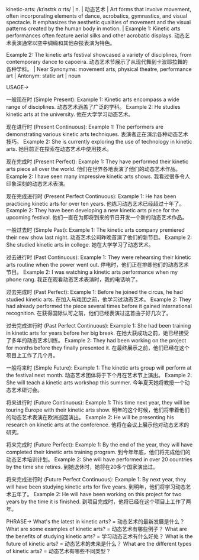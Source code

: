 kinetic-arts: /kɪˈnɛtɪk ɑːrts/ | n. | 动态艺术 |  Art forms that involve movement, often incorporating elements of dance, acrobatics, gymnastics, and visual spectacle.  It emphasizes the aesthetic qualities of movement and the visual patterns created by the human body in motion. | Example 1:  Kinetic arts performances often feature aerial silks and other acrobatic displays. 动态艺术表演通常以空中绸缎和其他杂技表演为特色。

Example 2: The kinetic arts festival showcased a variety of disciplines, from contemporary dance to capoeira. 动态艺术节展示了从现代舞到卡波耶拉舞的各种学科。 | Near Synonyms: movement arts, physical theatre, performance art | Antonym: static art | noun


USAGE->

一般现在时 (Simple Present):
Example 1: Kinetic arts encompass a wide range of disciplines. 动态艺术涵盖了广泛的学科。
Example 2:  He studies kinetic arts at the university. 他在大学学习动态艺术。


现在进行时 (Present Continuous):
Example 1: The performers are demonstrating various kinetic arts techniques.  表演者正在演示各种动态艺术技巧。
Example 2:  She is currently exploring the use of technology in kinetic arts. 她目前正在探索在动态艺术中使用技术。


现在完成时 (Present Perfect):
Example 1:  They have performed their kinetic arts piece all over the world.  他们在世界各地表演了他们的动态艺术作品。
Example 2: I have seen many impressive kinetic arts shows. 我看过很多令人印象深刻的动态艺术表演。


现在完成进行时 (Present Perfect Continuous):
Example 1: He has been practicing kinetic arts for over ten years.  他练习动态艺术已经超过十年了。
Example 2: They have been developing a new kinetic arts piece for the upcoming festival.  他们一直在为即将到来的节日开发一个新的动态艺术作品。


一般过去时 (Simple Past):
Example 1: The kinetic arts company premiered their new show last night.  动态艺术公司昨晚首演了他们的新节目。
Example 2:  She studied kinetic arts in college. 她在大学学习了动态艺术。


过去进行时 (Past Continuous):
Example 1:  They were rehearsing their kinetic arts routine when the power went out.  停电时，他们正在排练他们的动态艺术节目。
Example 2: I was watching a kinetic arts performance when my phone rang.  我正在观看动态艺术表演时，我的电话响了。


过去完成时 (Past Perfect):
Example 1: Before he joined the circus, he had studied kinetic arts.  在加入马戏团之前，他学习过动态艺术。
Example 2: They had already performed the piece several times before it gained international recognition. 在获得国际认可之前，他们已经表演过这首曲子好几次了。


过去完成进行时 (Past Perfect Continuous):
Example 1:  She had been training in kinetic arts for years before her big break.  在她大获成功之前，她已经接受了多年的动态艺术训练。
Example 2: They had been working on the project for months before they finally presented it.  在最终展示之前，他们已经在这个项目上工作了几个月。


一般将来时 (Simple Future):
Example 1:  The kinetic arts group will perform at the festival next month. 动态艺术团体将于下个月在艺术节上演出。
Example 2:  She will teach a kinetic arts workshop this summer. 今年夏天她将教授一个动态艺术研讨会。


将来进行时 (Future Continuous):
Example 1: This time next year, they will be touring Europe with their kinetic arts show.  明年的这个时候，他们将带着他们的动态艺术表演在欧洲巡回演出。
Example 2:  He will be presenting his research on kinetic arts at the conference.  他将在会议上展示他对动态艺术的研究。


将来完成时 (Future Perfect):
Example 1: By the end of the year, they will have completed their kinetic arts training program. 到今年年底，他们将完成他们的动态艺术培训计划。
Example 2:  She will have performed in over 20 countries by the time she retires.  到她退休时，她将在20多个国家演出过。


将来完成进行时 (Future Perfect Continuous):
Example 1: By next year, they will have been studying kinetic arts for five years.  到明年，他们将学习动态艺术五年了。
Example 2: He will have been working on this project for two years by the time it is finished. 到项目完成时，他将已经在这个项目上工作了两年。


PHRASE->
What's the latest in kinetic arts? = 动态艺术的最新发展是什么？
What are some examples of kinetic arts? = 动态艺术有哪些例子？
What are the benefits of studying kinetic arts? = 学习动态艺术有什么好处？
What is the future of kinetic arts? = 动态艺术的未来是什么？
What are the different types of kinetic arts? = 动态艺术有哪些不同类型？ 